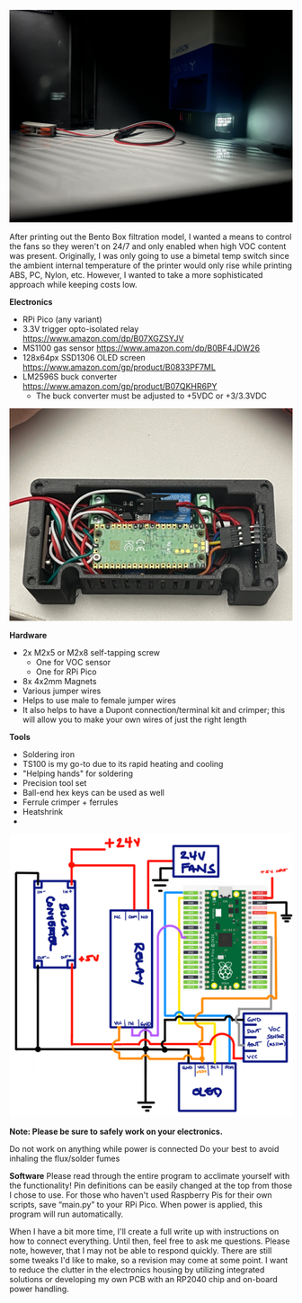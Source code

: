 ![Full Unit in Place](/Images/IMG_1583.jpg)

After printing out the Bento Box filtration model, I wanted a means to control the fans so they weren't on 24/7 and only enabled when high VOC content was present. Originally, I was only going to use a bimetal temp switch since the ambient internal temperature of the printer would only rise while printing ABS, PC, Nylon, etc. However, I wanted to take a more sophisticated approach while keeping costs low. 

**Electronics**
- RPi Pico (any variant)
- 3.3V trigger opto-isolated relay https://www.amazon.com/dp/B07XGZSYJV 
- MS1100 gas sensor https://www.amazon.com/dp/B0BF4JDW26 
- 128x64px SSD1306 OLED screen https://www.amazon.com/gp/product/B0833PF7ML 
- LM2596S buck converter https://www.amazon.com/gp/product/B07QKHR6PY 
    - The buck converter must be adjusted to +5VDC or +3/3.3VDC

![Assembled Electronics box](/Images/IMG_1580.jpg)


**Hardware**
- 2x M2x5 or M2x8 self-tapping screw
  - One for VOC sensor
  - One for RPi Pico
- 8x 4x2mm Magnets
- Various jumper wires
- Helps to use male to female jumper wires
- It also helps to have a Dupont connection/terminal kit and crimper; this will allow you to make your own wires of just the right length


**Tools**
- Soldering iron
- TS100 is my go-to due to its rapid heating and cooling
- "Helping hands" for soldering
- Precision tool set
- Ball-end hex keys can be used as well
- Ferrule crimper + ferrules
- Heatshrink
- 
 ![Wiring Diagram](/Images/Diagram.png)


**Note: Please be sure to safely work on your electronics.**

Do not work on anything while power is connected
Do your best to avoid inhaling the flux/solder fumes
 

**Software**
Please read through the entire program to acclimate yourself with the functionality!
Pin definitions can be easily changed at the top from those I chose to use.
For those who haven't used Raspberry Pis for their own scripts, save “main.py” to your RPi Pico. When power is applied, this program will run automatically. 
 

When I have a bit more time, I'll create a full write up with instructions on how to connect everything. Until then, feel free to ask me questions. Please note, however, that I may not be able to respond quickly.
There are still some tweaks I'd like to make, so a revision may come at some point. I want to reduce the clutter in the electronics housing by utilizing integrated solutions or developing my own PCB with an RP2040 chip and on-board power handling.
